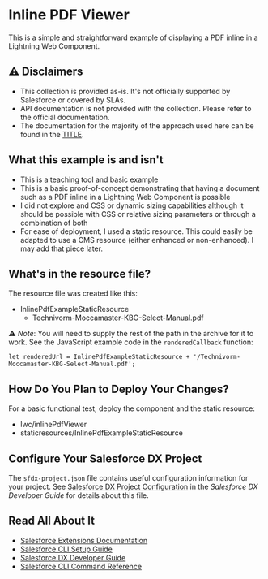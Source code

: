 # Inline PDF Viewer

This is a simple and straightforward example of displaying a PDF inline in a Lightning Web Component.

## ⚠️ Disclaimers

- This collection is provided as-is. It's not officially supported by Salesforce or covered by SLAs.
- API documentation is not provided with the collection. Please refer to the official documentation.
- The documentation for the majority of the approach used here can be found in the [TITLE](LINK).

## What this example is and isn't

- This is a teaching tool and basic example
- This is a basic proof-of-concept demonstrating that having a document such as a PDF inline in a Lightning Web Component is possible
- I did not explore and CSS or dynamic sizing capabilities although it should be possible with CSS or relative sizing parameters or through a combination of both
 - For ease of deployment, I used a static resource. This could easily be adapted to use a CMS resource (either enhanced or non-enhanced). I may add that piece later.

## What's in the resource file?

The resource file was created like this:

- InlinePdfExampleStaticResource
    - Technivorm-Moccamaster-KBG-Select-Manual.pdf

⚠️ *Note*: You will need to supply the rest of the path in the archive for it to work. See the JavaScript example code in the `renderedCallback` function:

```
let renderedUrl = InlinePdfExampleStaticResource + '/Technivorm-Moccamaster-KBG-Select-Manual.pdf';
```

## How Do You Plan to Deploy Your Changes?

For a basic functional test, deploy the component and the static resource:

- lwc/inlinePdfViewer
- staticresources/InlinePdfExampleStaticResource

## Configure Your Salesforce DX Project

The `sfdx-project.json` file contains useful configuration information for your project. See [Salesforce DX Project Configuration](https://developer.salesforce.com/docs/atlas.en-us.sfdx_dev.meta/sfdx_dev/sfdx_dev_ws_config.htm) in the _Salesforce DX Developer Guide_ for details about this file.

## Read All About It

- [Salesforce Extensions Documentation](https://developer.salesforce.com/tools/vscode/)
- [Salesforce CLI Setup Guide](https://developer.salesforce.com/docs/atlas.en-us.sfdx_setup.meta/sfdx_setup/sfdx_setup_intro.htm)
- [Salesforce DX Developer Guide](https://developer.salesforce.com/docs/atlas.en-us.sfdx_dev.meta/sfdx_dev/sfdx_dev_intro.htm)
- [Salesforce CLI Command Reference](https://developer.salesforce.com/docs/atlas.en-us.sfdx_cli_reference.meta/sfdx_cli_reference/cli_reference.htm)
